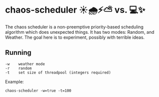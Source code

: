 # chaos-scheduler ☀🌧⚡⛅ vs. 💻✨

The chaos scheduler is a non-preemptive priority-based scheduling algorithm which does
unexpected things. It has two modes: Random, and Weather. The goal here is to
experiment, possibly with terrible ideas.

## Running 

```
-w    weather mode
-r    random
-t    set size of threadpool (integers required)
```

Example: 

`chaos-scheduler -w=true -t=100`
